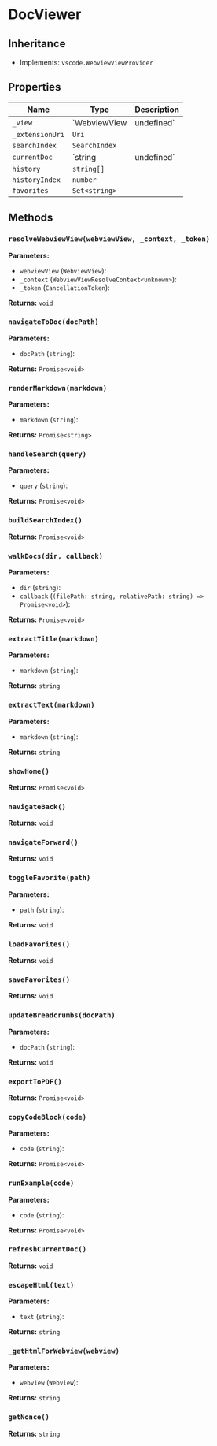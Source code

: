 # DocViewer

## Inheritance

- Implements: `vscode.WebviewViewProvider`

## Properties

| Name | Type | Description |
|------|------|-------------|
| `_view` | `WebviewView | undefined` |  |
| `_extensionUri` | `Uri` |  |
| `searchIndex` | `SearchIndex` |  |
| `currentDoc` | `string | undefined` |  |
| `history` | `string[]` |  |
| `historyIndex` | `number` |  |
| `favorites` | `Set<string>` |  |

## Methods

### `resolveWebviewView(webviewView, _context, _token)`

**Parameters:**

- `webviewView` (`WebviewView`): 
- `_context` (`WebviewViewResolveContext<unknown>`): 
- `_token` (`CancellationToken`): 

**Returns:** `void`

### `navigateToDoc(docPath)`

**Parameters:**

- `docPath` (`string`): 

**Returns:** `Promise<void>`

### `renderMarkdown(markdown)`

**Parameters:**

- `markdown` (`string`): 

**Returns:** `Promise<string>`

### `handleSearch(query)`

**Parameters:**

- `query` (`string`): 

**Returns:** `Promise<void>`

### `buildSearchIndex()`

**Returns:** `Promise<void>`

### `walkDocs(dir, callback)`

**Parameters:**

- `dir` (`string`): 
- `callback` (`(filePath: string, relativePath: string) => Promise<void>`): 

**Returns:** `Promise<void>`

### `extractTitle(markdown)`

**Parameters:**

- `markdown` (`string`): 

**Returns:** `string`

### `extractText(markdown)`

**Parameters:**

- `markdown` (`string`): 

**Returns:** `string`

### `showHome()`

**Returns:** `Promise<void>`

### `navigateBack()`

**Returns:** `void`

### `navigateForward()`

**Returns:** `void`

### `toggleFavorite(path)`

**Parameters:**

- `path` (`string`): 

**Returns:** `void`

### `loadFavorites()`

**Returns:** `void`

### `saveFavorites()`

**Returns:** `void`

### `updateBreadcrumbs(docPath)`

**Parameters:**

- `docPath` (`string`): 

**Returns:** `void`

### `exportToPDF()`

**Returns:** `Promise<void>`

### `copyCodeBlock(code)`

**Parameters:**

- `code` (`string`): 

**Returns:** `Promise<void>`

### `runExample(code)`

**Parameters:**

- `code` (`string`): 

**Returns:** `Promise<void>`

### `refreshCurrentDoc()`

**Returns:** `void`

### `escapeHtml(text)`

**Parameters:**

- `text` (`string`): 

**Returns:** `string`

### `_getHtmlForWebview(webview)`

**Parameters:**

- `webview` (`Webview`): 

**Returns:** `string`

### `getNonce()`

**Returns:** `string`


